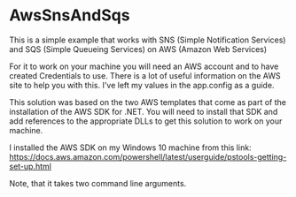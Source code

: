 # AwsSnsAndSqs
This is a simple example that works with SNS (Simple Notification Services) and SQS (Simple Queueing Services) on AWS (Amazon Web Services)

For it to work on your machine you will need an AWS account and to have created Credentials to use. There is a lot of useful information
on the AWS site to help you with this. I've left my values in the app.config as a guide. 

This solution was based on the two AWS templates that come as part of the installation of the AWS SDK for .NET. You will need to install that
SDK and add references to the appropriate DLLs to get this solution to work on your machine.

I installed the AWS SDK on my Windows 10 machine from this link:
https://docs.aws.amazon.com/powershell/latest/userguide/pstools-getting-set-up.html


Note, that it takes two command line arguments.